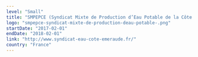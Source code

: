 ```yaml
---
level: "Small"
title: "SMPEPCE (Syndicat Mixte de Production d’Eau Potable de la Côte d’Emeraude)"
logo: "smpepce-syndicat-mixte-de-production-deau-potable-.png"
startDate: "2017-02-01"
endDate: "2018-02-01"
link: "http://www.syndicat-eau-cote-emeraude.fr/"
country: "France"
---
```

